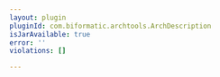 ```yaml
---
layout: plugin
pluginId: com.biformatic.archtools.ArchDescription
isJarAvailable: true
error: ''
violations: []

---
```

